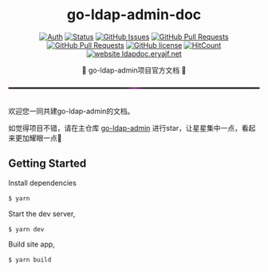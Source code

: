 <h1 align="center">go-ldap-admin-doc</h1>

<div align="center">

[![Auth](https://img.shields.io/badge/Auth-eryajf-ff69b4)](https://github.com/eryajf)
[![Status](https://img.shields.io/badge/status-active-success.svg)](https://github.com/eryajf/go-ldap-admin-doc)
[![GitHub Issues](https://img.shields.io/github/issues/eryajf/go-ldap-admin-doc.svg)](https://github.com/eryajf/go-ldap-admin-doc/issues)
[![GitHub Pull Requests](https://img.shields.io/github/issues-pr/eryajf/go-ldap-admin-doc)](https://github.com/eryajf/go-ldap-admin-doc/pulls)
[![GitHub Pull Requests](https://img.shields.io/github/stars/eryajf/go-ldap-admin-doc)](https://github.com/eryajf/go-ldap-admin-doc/stargazers)
[![GitHub license](https://img.shields.io/github/license/eryajf/go-ldap-admin-doc)](https://github.com/eryajf/go-ldap-admin-doc/blob/main/LICENSE)
[![HitCount](https://views.whatilearened.today/views/github/eryajf/go-ldap-admin-doc.svg)](https://github.com/eryajf/go-ldap-admin-doc)
[![website ldapdoc.eryajf.net](https://img.shields.io/website-up-down-green-red/http/ldapdoc.eryajf.net.svg)](http://ldapdoc.eryajf.net/)

</div>

<p align="center"> 🌁 go-ldap-admin项目官方文档 🌁</p>

<div align="center">
<img src="./docs/.vuepress/public/img/image_20240420_214408.gif" width="800"  height="3">
</div><br>


欢迎您一同共建go-ldap-admin的文档。

如觉得项目不错，请在主仓库 [go-ldap-admin](https://github.com/eryajf/go-ldap-admin) 进行star，让星星集中一点，看起来更加耀眼一点🤩

## Getting Started

Install dependencies

```sh
$ yarn
```

Start the dev server,

```
$ yarn dev
```

Build site app,

```
$ yarn build
```
